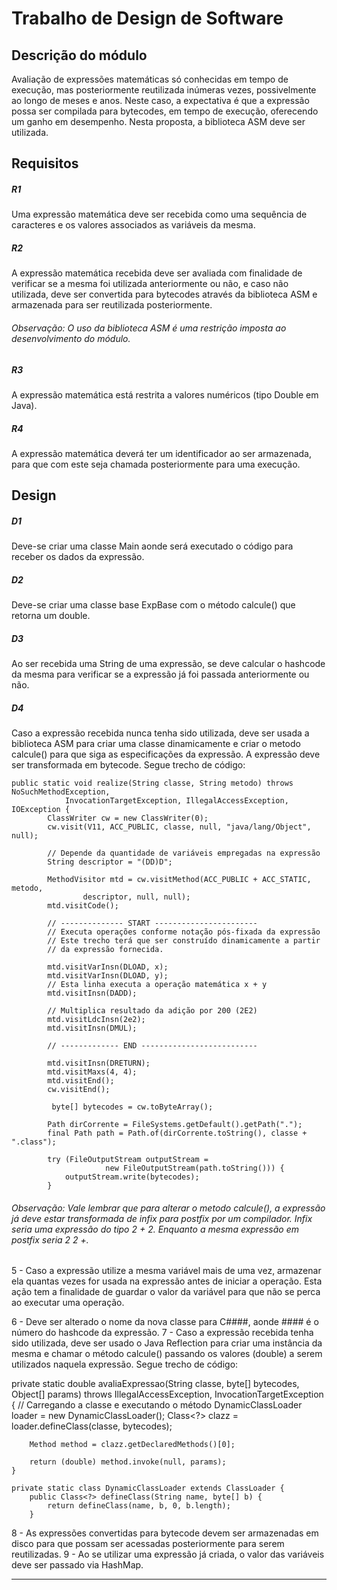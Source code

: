 <h1>Trabalho de Design de Software</h1>

<h2>Descrição do módulo</h2> Avaliação de expressões matemáticas só conhecidas em tempo de execução, mas posteriormente reutilizada inúmeras vezes, possivelmente ao longo de meses e anos. Neste caso, a expectativa é que a expressão possa ser compilada para bytecodes, em tempo de execução, oferecendo um ganho em desempenho. Nesta proposta, a biblioteca ASM deve ser utilizada.

<h2>Requisitos</h2>
<h5>R1</h5> Uma expressão matemática deve ser recebida como uma sequência de caracteres e os valores associados as variáveis da mesma.
<h5>R2</h5> A expressão matemática recebida deve ser avaliada com finalidade de verificar se a mesma foi utilizada anteriormente ou não, e caso não utilizada, deve ser convertida para bytecodes através da biblioteca ASM e armazenada para ser reutilizada posteriormente.
<h6>Observação: O uso da biblioteca ASM é uma restrição imposta ao desenvolvimento do módulo.</h6>
<h5>R3</h5> A expressão matemática está restrita a valores numéricos (tipo Double em Java).
<h5>R4</h5> A expressão matemática deverá ter um identificador ao ser armazenada, para que com este seja chamada posteriormente para uma execução.

<h2>Design</h2>
<h5>D1</h5> Deve-se criar uma classe Main aonde será executado o código para receber os dados da expressão.
<h5>D2</h5> Deve-se criar uma classe base ExpBase com o método calcule() que retorna um double.
<h5>D3</h5> Ao ser recebida uma String de uma expressão, se deve calcular o hashcode da mesma para verificar se a expressão já foi passada anteriormente ou não.
<h5>D4</h5> Caso a expressão recebida nunca tenha sido utilizada, deve ser usada a biblioteca ASM para criar uma classe dinamicamente e criar o metodo calcule() para que siga as especificações da expressão. A expressão deve ser transformada em bytecode. Segue trecho de código:

```
public static void realize(String classe, String metodo) throws NoSuchMethodException,
            InvocationTargetException, IllegalAccessException, IOException {
        ClassWriter cw = new ClassWriter(0);
        cw.visit(V11, ACC_PUBLIC, classe, null, "java/lang/Object", null);

        // Depende da quantidade de variáveis empregadas na expressão
        String descriptor = "(DD)D";

        MethodVisitor mtd = cw.visitMethod(ACC_PUBLIC + ACC_STATIC, metodo,
                descriptor, null, null);
        mtd.visitCode();

        // -------------- START -----------------------
        // Executa operações conforme notação pós-fixada da expressão
        // Este trecho terá que ser construído dinamicamente a partir
        // da expressão fornecida.

        mtd.visitVarInsn(DLOAD, x);
        mtd.visitVarInsn(DLOAD, y);
        // Esta linha executa a operação matemática x + y
        mtd.visitInsn(DADD);

        // Multiplica resultado da adição por 200 (2E2)
        mtd.visitLdcInsn(2e2);
        mtd.visitInsn(DMUL);

        // ------------- END --------------------------

        mtd.visitInsn(DRETURN);
        mtd.visitMaxs(4, 4);
        mtd.visitEnd();
        cw.visitEnd();

         byte[] bytecodes = cw.toByteArray();

        Path dirCorrente = FileSystems.getDefault().getPath(".");
        final Path path = Path.of(dirCorrente.toString(), classe + ".class");

        try (FileOutputStream outputStream =
                     new FileOutputStream(path.toString())) {
            outputStream.write(bytecodes);
        }
```

<h6>Observação: Vale lembrar que para alterar o metodo calcule(), a expressão já deve estar transformada de infix para postfix por um compilador. Infix seria uma expressão do tipo 2 + 2. Enquanto a mesma expressão em postfix seria 2 2 +.</h6> 

5 - Caso a expressão utilize a mesma variável mais de uma vez, armazenar ela quantas vezes for usada na expressão antes de iniciar a operação. Esta ação tem a finalidade de guardar o valor da variável para que não se perca ao executar uma operação.

6 - Deve ser alterado o nome da nova classe para C####, aonde #### é o número do hashcode da expressão.
7 - Caso a expressão recebida tenha sido utilizada, deve ser usado o Java Reflection para criar uma instância da mesma e chamar o método calcule() passando os valores (double) a serem utilizados naquela expressão. Segue trecho de código:

private static double avaliaExpressao(String classe, byte[] bytecodes,
                                          Object[] params) throws IllegalAccessException, InvocationTargetException {
        // Carregando a classe e executando o método
        DynamicClassLoader loader = new DynamicClassLoader();
        Class<?> clazz = loader.defineClass(classe, bytecodes);

        Method method = clazz.getDeclaredMethods()[0];

        return (double) method.invoke(null, params);
    }

    private static class DynamicClassLoader extends ClassLoader {
        public Class<?> defineClass(String name, byte[] b) {
            return defineClass(name, b, 0, b.length);
        }

8 - As expressões convertidas para bytecode devem ser armazenadas em disco para que possam ser acessadas posteriormente para serem reutilizadas.
9 - Ao se utilizar uma expressão já criada, o valor das variáveis deve ser passado via HashMap.

-------------------------------------------------------------------------------------------------------